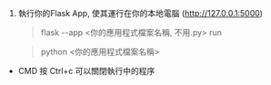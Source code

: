 1. 執行你的Flask App, 使其運行在你的本地電腦
    (http://127.0.0.1:5000)
    > flask --app <你的應用程式檔案名稱, 不用.py> run

    > python <你的應用程式檔案名稱>



* CMD 按 Ctrl+c 可以關閉執行中的程序